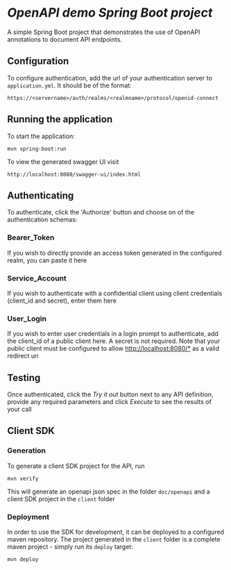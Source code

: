 # _OpenAPI demo Spring Boot project_ 

A simple Spring Boot project that demonstrates the use of OpenAPI annotations to document API endpoints.

## Configuration
To configure authentication, add the url of your authentication server to `application.yml`.  It should be of the format:

    https://<servername>/auth/realms/<realmname>/protocol/openid-connect

## Running the application

To start the application:

    mvn spring-boot:run

To view the generated swagger UI visit 

    http://localhost:8080/swagger-ui/index.html

## Authenticating

To authenticate, click the 'Authorize' button and choose on of the authentication schemas:

### Bearer_Token
If you wish to directly provide an access token generated in the configured realm, you can paste it here

### Service_Account
If you wish to authenticate with a confidential client using client credentials (client_id and secret), enter them here

### User_Login
If you wish to enter user credentials in a login prompt to authenticate, add the client_id of a public client here. A secret is not required.
Note that your public client must be configured to allow [http://localhost:8080/*](http://localhost:8080) as a valid redirect uri

## Testing
Once authenticated, click the _Try it out_ button next to any API definition, provide any required parameters and click _Execute_ to see the results of your call

## Client SDK

### Generation
To generate a client SDK project for the API, run

    mvn verify

This will generate an openapi json spec in the folder `doc/openapi` and a client SDK project in the `client` folder

### Deployment

In order to use the SDK for development, it can be deployed to a configured maven repository.
The project generated in the `client` folder is a complete maven project - simply run its `deploy` target:
    
    mvn deploy

